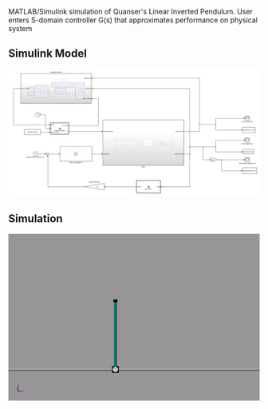 MATLAB/Simulink simulation of Quanser's Linear Inverted Pendulum. User enters S-domain controller G(s) that approximates performance on physical system

## Simulink Model 
![](simulation/ModelPics/outer.png?raw=true)

## Simulation
![](gifs/sim2.gif?raw=true)



